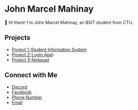 # John Marcel Mahinay

👋 Hi there! I'm John Marcel Mahinay, an BSIT student from CTU.

## Projects

- [Project 1-Student Information System](https://github.com/john-doe/project1](https://github.com/mahinayjm9/Mahinay_SIS.git))
- [Project 2-Login App](https://github.com/mahinayjm9/Mahinay_Login-App.git))
- [Project 3-Notepad](https://github.com/mahinayjm9/Mahinay_Pad.git)

## Connect with Me

- [Discord](prideful6969)
- [Facebook](https://www.facebook.com/aliasjm14)
- [Phone Number](09324295743)
- [Email](mahinayjm9@gmail.com)
